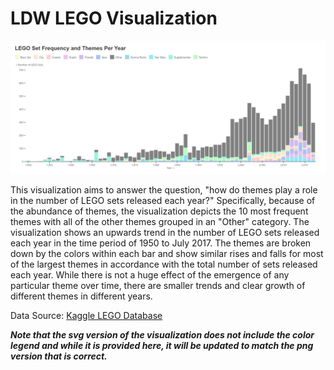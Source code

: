 # LDW LEGO Visualization
![](LDWLegoVisualization.png)

This visualization aims to answer the question, "how do themes play a role in the number of LEGO sets released each year?" Specifically, because of the abundance of themes, the visualization depicts the 10 most frequent themes with all of the other themes grouped in an "Other" category. The visualization shows an upwards trend in the number of LEGO sets released each year in the time period of 1950 to July 2017. The themes are broken down by the colors within each bar and show similar rises and falls for most of the largest themes in accordance with the total number of sets released each year. While there is not a huge effect of the emergence of any particular theme over time, there are smaller trends and clear growth of different themes in different years.

Data Source: [Kaggle LEGO Database](https://www.kaggle.com/datasets/rtatman/lego-database)

***Note that the svg version of the visualization does not include the color legend and while it is provided here, it will be updated to match the png version that is correct.***

